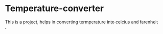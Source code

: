 # Temperature-converter
This is a project, helps in converting termperature into celcius and farenheit .
